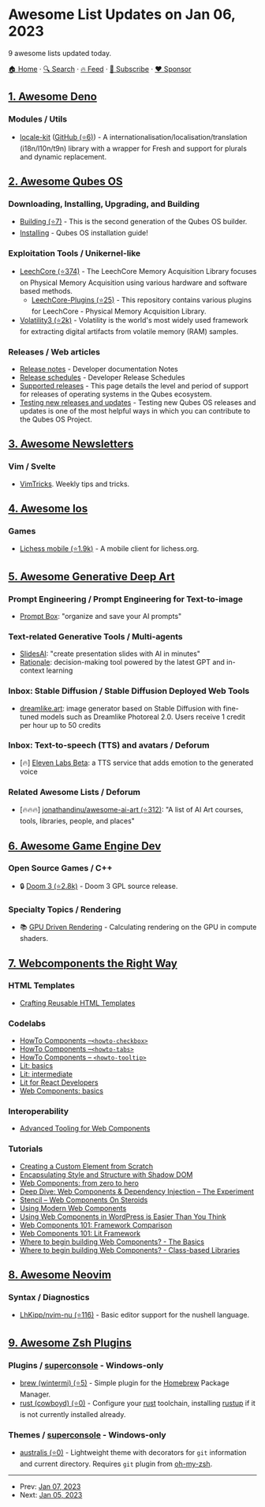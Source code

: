 # Awesome List Updates on Jan 06, 2023

9 awesome lists updated today.

[🏠 Home](/README.md) · [🔍 Search](https://www.trackawesomelist.com/search/) · [🔥 Feed](https://www.trackawesomelist.com/rss.xml) · [📮 Subscribe](https://trackawesomelist.us17.list-manage.com/subscribe?u=d2f0117aa829c83a63ec63c2f&id=36a103854c) · [❤️  Sponsor](https://github.com/sponsors/theowenyoung)



## [1. Awesome Deno](/content/denolib/awesome-deno/README.md)

### Modules / Utils

*   [locale-kit](https://deno.land/x/localekit) ([GitHub (⭐6)](https://github.com/locale-kit/locale-kit)) - A internationalisation/localisation/translation (i18n/l10n/t9n) library with a wrapper for Fresh and support for plurals and dynamic replacement.

## [2. Awesome Qubes OS](/content/xn0px90/Awesome-Qubes-OS/README.md)

### Downloading, Installing, Upgrading, and Building

*   [Building (⭐7)](https://github.com/QubesOS/qubes-builderv2) - This is the second generation of the Qubes OS builder.
*   [Installing](https://www.qubes-os.org/doc/installation-guide/)  - Qubes OS installation guide!

### Exploitation Tools / Unikernel-like

*   [LeechCore (⭐374)](https://github.com/ufrisk/LeechCore) - The LeechCore Memory Acquisition Library focuses on Physical Memory Acquisition using various hardware and software based methods.
    *   [LeechCore-Plugins (⭐25)](https://github.com/ufrisk/LeechCore-plugins) - This repository contains various plugins for LeechCore - Physical Memory Acquisition Library.
*   [Volatility3 (⭐2k)](https://github.com/volatilityfoundation/volatility3) - Volatility is the world's most widely used framework for extracting digital artifacts from volatile memory (RAM) samples.

### Releases / Web articles

*   [Release notes](https://www.qubes-os.org/doc/releases/notes/) - Developer documentation Notes
*   [Release schedules](https://www.qubes-os.org/doc/releases/schedules/) -  Developer Release Schedules
*   [Supported releases](https://www.qubes-os.org/doc/supported-releases/) - This page details the level and period of support for releases of operating systems in the Qubes ecosystem.
*   [Testing new releases and updates](https://www.qubes-os.org/doc/testing/) - Testing new Qubes OS releases and updates is one of the most helpful ways in which you can contribute to the Qubes OS Project.

## [3. Awesome Newsletters](/content/zudochkin/awesome-newsletters/README.md)

### Vim / Svelte

*   [VimTricks](https://vimtricks.com/). Weekly tips and tricks.

## [4. Awesome Ios](/content/vsouza/awesome-ios/README.md)

### Games

*   [Lichess mobile (⭐1.9k)](https://github.com/lichess-org/lichobile) - A mobile client for lichess.org.

## [5. Awesome Generative Deep Art](/content/filipecalegario/awesome-generative-deep-art/README.md)

### Prompt Engineering / Prompt Engineering for Text-to-image

*   [Prompt Box](https://www.promptbox.ai/): "organize and save your AI prompts"

### Text-related Generative Tools / Multi-agents

*   [SlidesAI](https://www.slidesai.io/): "create presentation slides with AI in minutes"
*   [Rationale](https://rationale.jina.ai/): decision-making tool powered by the latest GPT and in-context learning

### Inbox: Stable Diffusion / Stable Diffusion Deployed Web Tools

*   [dreamlike.art](https://dreamlike.art/): image generator based on Stable Diffusion with fine-tuned models such as Dreamlike Photoreal 2.0. Users receive 1 credit per hour up to 50 credits

### Inbox: Text-to-speech (TTS) and avatars / Deforum

*   \[🔥] [Eleven Labs Beta](https://blog.elevenlabs.io/the_first_ai_that_can_laugh/): a TTS service that adds emotion to the generated voice

### Related Awesome Lists / Deforum

*   \[🔥🔥🔥] [jonathandinu/awesome-ai-art (⭐312)](https://github.com/jonathandinu/awesome-ai-art): "A list of AI Art courses, tools, libraries, people, and places"

## [6. Awesome Game Engine Dev](/content/stevinz/awesome-game-engine-dev/README.md)

### Open Source Games / C++

*   🔒 [Doom 3 (⭐2.8k)](https://github.com/id-Software/DOOM-3) - Doom 3 GPL source release.

### Specialty Topics / Rendering

*   📚 [GPU Driven Rendering](https://vkguide.dev/docs/gpudriven/gpu_driven_engines/) - Calculating rendering on the GPU in compute shaders.

## [7. Webcomponents the Right Way](/content/mateusortiz/webcomponents-the-right-way/README.md)

### HTML Templates

*   [Crafting Reusable HTML Templates](https://css-tricks.com/crafting-reusable-html-templates/)

### Codelabs

*   [HowTo Components –`<howto-checkbox>`](https://web.dev/components-howto-checkbox/)
*   [HowTo Components –`<howto-tabs>`](https://web.dev/components-howto-tabs/)
*   [HowTo Components – `<howto-tooltip>`](https://web.dev/components-howto-tooltip/)
*   [Lit: basics](https://open-wc.org/codelabs/basics/lit-html.html#0)
*   [Lit: intermediate](https://open-wc.org/codelabs/intermediate/lit-html.html#0)
*   [Lit for React Developers](https://codelabs.developers.google.com/codelabs/lit-2-for-react-devs#0)
*   [Web Components: basics](https://open-wc.org/codelabs/basics/web-components.html#0)

### Interoperability

*   [Advanced Tooling for Web Components](https://css-tricks.com/advanced-tooling-for-web-components/)

### Tutorials

*   [Creating a Custom Element from Scratch](https://css-tricks.com/creating-a-custom-element-from-scratch/)
*   [Encapsulating Style and Structure with Shadow DOM](https://css-tricks.com/encapsulating-style-and-structure-with-shadow-dom/)
*   [Web Components: from zero to hero](https://dev.to/thepassle/web-components-from-zero-to-hero-4n4m)
*   [Deep Dive: Web Components & Dependency Injection – The Experiment](https://www.thinktecture.com/web-components/dependency-injection/)
*   [Stencil – Web Components On Steroids](https://www.thinktecture.com/web-components/stenciljs-web-components-on-steroids/)
*   [Using Modern Web Components](https://coryrylan.com/blog/using-modern-web-components)
*   [Using Web Components in WordPress is Easier Than You Think](https://css-tricks.com/using-web-components-in-wordpress-is-easier-than-you-think/)
*   [Web Components 101: Framework Comparison](https://coderpad.io/blog/development/web-components-101-framework-comparison/)
*   [Web Components 101: Lit Framework](https://coderpad.io/blog/development/web-components-101-lit-framework/)
*   [Where to begin building Web Components? - The Basics](https://dev.to/alangdm/where-to-begin-building-web-components-the-basics-3b78)
*   [Where to begin building Web Components? - Class-based Libraries](https://dev.to/alangdm/where-to-begin-building-web-components-class-based-libraries-18m6)

## [8. Awesome Neovim](/content/rockerBOO/awesome-neovim/README.md)

### Syntax / Diagnostics

*   [LhKipp/nvim-nu (⭐116)](https://github.com/LhKipp/nvim-nu) - Basic editor support for the nushell language.

## [9. Awesome Zsh Plugins](/content/unixorn/awesome-zsh-plugins/README.md)

### Plugins / [superconsole](https://github.com/alexchmykhalo/superconsole) - Windows-only

*   [brew (wintermi) (⭐5)](https://github.com/wintermi/zsh-brew) - Simple plugin for the [Homebrew](https://brew.sh/) Package Manager.
*   [rust (cowboyd) (⭐0)](https://github.com/cowboyd/zsh-rust) - Configure your [rust](https://www.rust-lang.org/) toolchain, installing [rustup](https://rustup.rs) if it is not currently installed already.

### Themes / [superconsole](https://github.com/alexchmykhalo/superconsole) - Windows-only

*   [australis (⭐0)](https://github.com/Kimitzuni/australis-theme) - Lightweight theme with decorators for `git` information and current directory. Requires `git` plugin from [oh-my-zsh](https://github.com/ohmyzsh).

---

- Prev: [Jan 07, 2023](/content/2023/01/07/README.md)
- Next: [Jan 05, 2023](/content/2023/01/05/README.md)